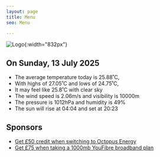 ```yaml
---
layout: page
title: Menu
seo: Menu

---
```


![Logo](/images/logo.jpg){:width="832px"}

<!-- weather_marker starts -->
## On Sunday, 13 July 2025

- The average temperature today is 25.88˚C,
- With highs of 27.05˚C and lows of 24.75˚C,
- It may feel like 25.8˚C with clear sky
- The wind speed is 2.06m/s and visibility is 10000m
- The pressure is 1012hPa and humidity is 49%
- The sun will rise at 04:04 and set at 20:23

<!-- weather_marker ends -->

## Sponsors

- [Get £50 credit when switching to Octopus Energy](https://bit.ly/3oD1nnS)
- [Get £75 when taking a 1000mb YouFibre broadband plan](https://aklam.io/91zWhU?)
